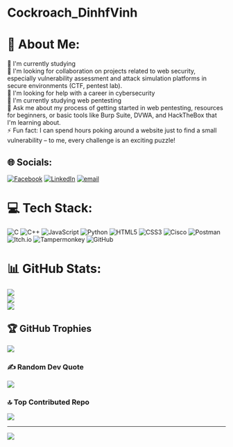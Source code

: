 # Cockroach_DinhfVinh
# 💫 About Me:
🔭 I'm currently studying<br>👯 I'm looking for collaboration on projects related to web security, especially vulnerability assessment and attack simulation platforms in secure environments (CTF, pentest lab).<br>🤝 I'm looking for help with a career in cybersecurity<br>🌱 I'm currently studying web pentesting<br>💬 Ask me about my process of getting started in web pentesting, resources for beginners, or basic tools like Burp Suite, DVWA, and HackTheBox that I'm learning about.<br>⚡ Fun fact: I can spend hours poking around a website just to find a small vulnerability – to me, every challenge is an exciting puzzle!


## 🌐 Socials:
[![Facebook](https://img.shields.io/badge/Facebook-%231877F2.svg?logo=Facebook&logoColor=white)](https://facebook.com/https://www.facebook.com/Cockroach10010) [![LinkedIn](https://img.shields.io/badge/LinkedIn-%230077B5.svg?logo=linkedin&logoColor=white)](https://linkedin.com/in/https://www.linkedin.com/in/vinh-pham-805b0b357/) [![email](https://img.shields.io/badge/Email-D14836?logo=gmail&logoColor=white)](mailto:phamdinhvinhqni123@gmail.com) 

# 💻 Tech Stack:
![C](https://img.shields.io/badge/c-%2300599C.svg?style=for-the-badge&logo=c&logoColor=white) ![C++](https://img.shields.io/badge/c++-%2300599C.svg?style=for-the-badge&logo=c%2B%2B&logoColor=white) ![JavaScript](https://img.shields.io/badge/javascript-%23323330.svg?style=for-the-badge&logo=javascript&logoColor=%23F7DF1E) ![Python](https://img.shields.io/badge/python-3670A0?style=for-the-badge&logo=python&logoColor=ffdd54) ![HTML5](https://img.shields.io/badge/html5-%23E34F26.svg?style=for-the-badge&logo=html5&logoColor=white) ![CSS3](https://img.shields.io/badge/css3-%231572B6.svg?style=for-the-badge&logo=css3&logoColor=white) ![Cisco](https://img.shields.io/badge/cisco-%23049fd9.svg?style=for-the-badge&logo=cisco&logoColor=black) ![Postman](https://img.shields.io/badge/Postman-FF6C37?style=for-the-badge&logo=postman&logoColor=white) ![Itch.io](https://img.shields.io/badge/Itch-%23FF0B34.svg?style=for-the-badge&logo=Itch.io&logoColor=white) ![Tampermonkey](https://img.shields.io/badge/tampermonkey-%2300485B.svg?style=for-the-badge&logo=tampermonkey&logoColor=white) ![GitHub](https://img.shields.io/badge/github-%23121011.svg?style=for-the-badge&logo=github&logoColor=white)
# 📊 GitHub Stats:
![](https://github-readme-stats.vercel.app/api?username=Phamvinh18&theme=tokyonight&hide_border=false&include_all_commits=false&count_private=false)<br/>
![](https://nirzak-streak-stats.vercel.app/?user=Phamvinh18&theme=tokyonight&hide_border=false)<br/>
![](https://github-readme-stats.vercel.app/api/top-langs/?username=Phamvinh18&theme=tokyonight&hide_border=false&include_all_commits=false&count_private=false&layout=compact)

## 🏆 GitHub Trophies
![](https://github-profile-trophy.vercel.app/?username=Phamvinh18&theme=radical&no-frame=false&no-bg=true&margin-w=4)

### ✍️ Random Dev Quote
![](https://quotes-github-readme.vercel.app/api?type=horizontal&theme=radical)

### 🔝 Top Contributed Repo
![](https://github-contributor-stats.vercel.app/api?username=Phamvinh18&limit=5&theme=dark&combine_all_yearly_contributions=true)

---
[![](https://visitcount.itsvg.in/api?id=Phamvinh18&icon=0&color=8)](https://visitcount.itsvg.in)

<!-- Proudly created with GPRM ( https://gprm.itsvg.in ) -->

